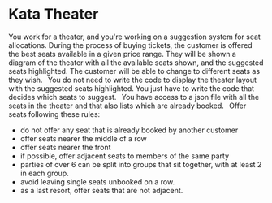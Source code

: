 Kata Theater
============

You work for a theater, and you're working on a suggestion system 
for seat allocations. During the process of buying tickets,
the customer is offered the best seats available in a given
price range. They will be shown a diagram of the theater with
all the available seats shown, and the suggested seats highlighted.
The customer will be able to change to different seats as they wish.
 
You do not need to write the code to display the theater layout
with the suggested seats highlighted. You just have to write the
code that decides which seats to suggest.
 
You have access to a json file with all the seats in the theater
and that also lists which are already booked.
 
Offer seats following these rules:
 
 - do not offer any seat that is already booked by another customer
 - offer seats nearer the middle of a row
 - offer seats nearer the front
 - if possible, offer adjacent seats to members of the same party
 - parties of over 6 can be split into groups that sit together,
with at least 2 in each group.
 - avoid leaving single seats unbooked on a row.
 - as a last resort, offer seats that are not adjacent.